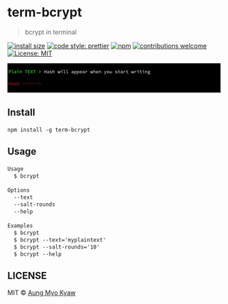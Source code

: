 # term-bcrypt

> bcrypt in terminal

[![install size][package-size]][package-size-url]
[![code style: prettier][prettier]][prettier-url]
[![npm][npm-download]][npm-dl-url]
[![contributions welcome][contri]][contri-url]
[![License: MIT][license]][license-url]

[![screenshot][screenshot]][screenshot-url]

## Install

```shell
npm install -g term-bcrypt
```

## Usage

```shell
Usage
  $ bcrypt

Options
  --text
  --salt-rounds
  --help

Examples
  $ bcrypt
  $ bcrypt --text='myplaintext'
  $ bcrypt --salt-rounds='10'
  $ bcrypt --help
```

## LICENSE

MIT © [Aung Myo Kyaw](https://github.com/AungMyoKyaw)

[contri]: https://img.shields.io/badge/contributions-welcome-brightgreen.svg?style=flat-square
[contri-url]: https://github.com/AungMyoKyaw/term-bcrypt/issues
[npm-download]: https://img.shields.io/npm/dt/term-bcrypt.svg?style=flat-square
[npm-dl-url]: https://www.npmjs.com/package/term-bcrypt
[license]: https://img.shields.io/badge/License-MIT-brightgreen.svg?style=flat-square
[license-url]: https://opensource.org/licenses/MIT
[prettier]: https://img.shields.io/badge/code_style-prettier-ff69b4.svg?style=flat-square
[prettier-url]: https://github.com/prettier/prettier
[package-size]: https://packagephobia.now.sh/badge?p=term-bcrypt@0.0.1
[package-size-url]: https://packagephobia.now.sh/result?p=term-bcrypt@0.0.1
[screenshot]: ./assets/screenshot.gif
[screenshot-url]: #
